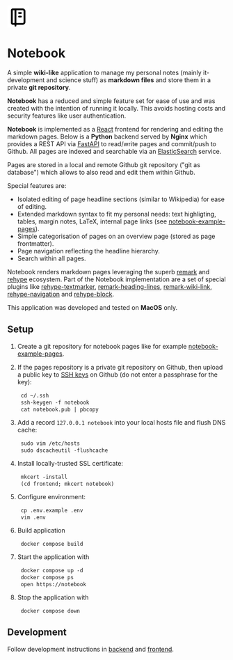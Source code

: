 <img src="https://github.com/thomd/notebook/raw/main/frontend/public/favicon.svg" width="50">

# Notebook

A simple **wiki-like** application to manage my personal notes (mainly it-development and science stuff) as **markdown files** and store them in a private **git repository**.

**Notebook** has a reduced and simple feature set for ease of use and was created with the intention of running it locally. This avoids hosting costs and security features like user authentication.

**Notebook** is implemented as a [React](https://react.dev) frontend for rendering and editing the markdown pages.
Below is a **Python** backend served by **Nginx** which provides a REST API via [FastAPI](https://fastapi.tiangolo.com) to read/write pages and commit/push to Github.
All pages are indexed and searchable via an [ElasticSearch](https://www.elastic.co) service.

Pages are stored in a local and remote Github git repository ("git as database") which allows to also read and edit them within Github.

Special features are:

* Isolated editing of page headline sections (similar to Wikipedia) for ease of editing.
* Extended markdown syntax to fit my personal needs: text highligting, tables, margin notes, LaTeX, internal page links (see [notebook-example-pages](https://github.com/thomd/notebook-rexample-pages)).
* Simple categorisation of pages on an overview page (stored as page frontmatter).
* Page navigation reflecting the headline hierarchy.
* Search within all pages.

Notebook renders markdown pages leveraging the superb [remark](https://github.com/remarkjs) and [rehype](https://github.com/rehypejs) ecosystem. 
Part of the Notebook implementation are a set of special plugins like [rehype-textmarker](https://github.com/thomd/rehype-textmarker), [remark-heading-lines](https://github.com/thomd/remark-heading-lines), [remark-wiki-link](https://github.com/thomd/remark-wiki-link), [rehype-navigation](https://github.com/thomd/rehype-navigation) and [rehype-block](https://github.com/thomd/rehype-block).

This application was developed and tested on **MacOS** only.

## Setup

1. Create a git repository for notebook pages like for example [notebook-example-pages](https://github.com/thomd/notebook-rexample-pages).

1. If the pages repository is a private git repository on Github, then upload a public key to [SSH keys](https://github.com/settings/keys) 
on Github (do not enter a passphrase for the key):

        cd ~/.ssh
        ssh-keygen -f notebook
        cat notebook.pub | pbcopy

1. Add a record `127.0.0.1 notebook` into your local hosts file and flush DNS cache:

        sudo vim /etc/hosts
        sudo dscacheutil -flushcache

1. Install locally-trusted SSL certificate:

        mkcert -install
        (cd frontend; mkcert notebook)

1. Configure environment:

        cp .env.example .env
        vim .env

1. Build application

        docker compose build

1. Start the application with

        docker compose up -d
        docker compose ps
        open https://notebook

1. Stop the application with

        docker compose down

## Development

Follow development instructions in [backend](./backend/README.md) and [frontend](./frontend/README.md).
